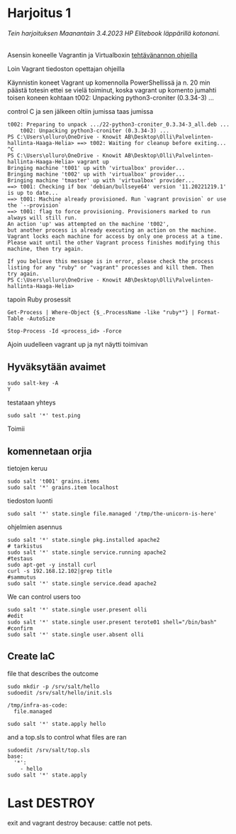 # Harjoitus 1

###### Tein harjoituksen Maanantain 3.4.2023 HP Elitebook läppärillä kotonani.

Asensin koneelle Vagrantin ja Virtualboxin [tehtävänannon ohjeilla](https://terokarvinen.com/2023/palvelinten-hallinta-2023-kevat/)

Loin Vagrant tiedoston opettajan ohjeilla

Käynnistin koneet Vagrant up komennolla PowerShellissä ja n. 20 min päästä totesin ettei se vielä toiminut, koska vagrant up komento jumahti toisen koneen kohtaan t002: Unpacking python3-croniter (0.3.34-3) ...

control C ja sen jälkeen oltiin jumissa taas jumissa
```
t002: Preparing to unpack .../22-python3-croniter_0.3.34-3_all.deb ...
    t002: Unpacking python3-croniter (0.3.34-3) ...
PS C:\Users\olluro\OneDrive - Knowit AB\Desktop\Olli\Palvelinten-hallinta-Haaga-Helia> ==> t002: Waiting for cleanup before exiting...
^C
PS C:\Users\olluro\OneDrive - Knowit AB\Desktop\Olli\Palvelinten-hallinta-Haaga-Helia> vagrant up
Bringing machine 't001' up with 'virtualbox' provider...
Bringing machine 't002' up with 'virtualbox' provider...
Bringing machine 'tmaster' up with 'virtualbox' provider...
==> t001: Checking if box 'debian/bullseye64' version '11.20221219.1' is up to date...
==> t001: Machine already provisioned. Run `vagrant provision` or use the `--provision`
==> t001: flag to force provisioning. Provisioners marked to run always will still run.
An action 'up' was attempted on the machine 't002',
but another process is already executing an action on the machine.
Vagrant locks each machine for access by only one process at a time.
Please wait until the other Vagrant process finishes modifying this
machine, then try again.

If you believe this message is in error, please check the process
listing for any "ruby" or "vagrant" processes and kill them. Then
try again.
PS C:\Users\olluro\OneDrive - Knowit AB\Desktop\Olli\Palvelinten-hallinta-Haaga-Helia>
```

tapoin Ruby prosessit

```
Get-Process | Where-Object {$_.ProcessName -like "ruby*"} | Format-Table -AutoSize

Stop-Process -Id <process_id> -Force
```

Ajoin uudelleen vagrant up ja nyt näytti toimivan

## Hyväksytään avaimet
```
sudo salt-key -A
Y
```
testataan yhteys
```
sudo salt '*' test.ping
```
Toimii

## komennetaan orjia
tietojen keruu
```
sudo salt 't001' grains.items
sudo salt '*' grains.item localhost
```

tiedoston luonti
```
sudo salt '*' state.single file.managed '/tmp/the-unicorn-is-here'
``` 
ohjelmien asennus
```
sudo salt '*' state.single pkg.installed apache2
# tarkistus
sudo salt '*' state.single service.running apache2
#testaus
sudo apt-get -y install curl
curl -s 192.168.12.102|grep title
#sammutus
sudo salt '*' state.single service.dead apache2
``` 

We can control users too 
``` 
sudo salt '*' state.single user.present olli
#edit
sudo salt '*' state.single user.present terote01 shell="/bin/bash"
#confirm
sudo salt '*' state.single user.absent olli
``` 


## Create IaC
file that describes the outcome
``` 
sudo mkdir -p /srv/salt/hello
sudoedit /srv/salt/hello/init.sls

/tmp/infra-as-code:
  file.managed

sudo salt '*' state.apply hello  
 ```

and a top.sls to control what files are ran
```
sudoedit /srv/salt/top.sls
base:
  '*':
    - hello
sudo salt '*' state.apply
```

# Last DESTROY
exit
and
vagrant destroy because: cattle not pets.